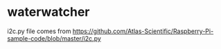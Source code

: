 # waterwatcher

i2c.py file comes from https://github.com/Atlas-Scientific/Raspberry-Pi-sample-code/blob/master/i2c.py
